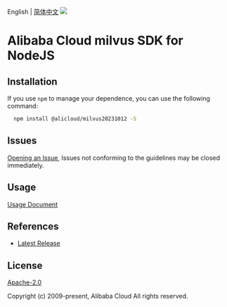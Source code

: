 English | [简体中文](README-CN.md)
![](https://aliyunsdk-pages.alicdn.com/icons/AlibabaCloud.svg)

# Alibaba Cloud milvus SDK for NodeJS

## Installation
If you use `npm` to manage your dependence, you can use the following command:

```sh
  npm install @alicloud/milvus20231012 -S
```

## Issues
[Opening an Issue](https://github.com/aliyun/alibabacloud-typescript-sdk/issues/new), Issues not conforming to the guidelines may be closed immediately.

## Usage
[Usage Document](https://github.com/aliyun/alibabacloud-typescript-sdk/blob/master/docs/Usage-EN.md#quick-examples)

## References
* [Latest Release](https://github.com/aliyun/alibabacloud-typescript-sdk/)

## License
[Apache-2.0](http://www.apache.org/licenses/LICENSE-2.0)

Copyright (c) 2009-present, Alibaba Cloud All rights reserved.
